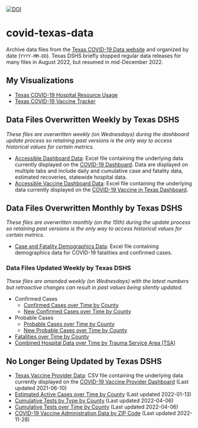 [![DOI](https://zenodo.org/badge/DOI/10.5281/zenodo.5501307.svg)](https://doi.org/10.5281/zenodo.5501307)

# covid-texas-data

Archive data files from the [Texas COVID-19 Data website](https://www.dshs.texas.gov/covid-19-coronavirus-disease-2019/texas-covid-19-data) and organized by date (`YYYY-MM-DD`). Texas DSHS briefly stopped regular data releases for many files in August 2022, but resumed in mid-December 2022.

## My Visualizations

* [Texas COVID-19 Hospital Resource Usage](https://covid-texas.csullender.com/)
* [Texas COVID-19 Vaccine Tracker](https://covid-texas.csullender.com/vaccine/)

## Data Files Overwritten Weekly by Texas DSHS

_These files are overwritten weekly (on Wednesdays) during the dashboard update process so retaining past versions is the only way to access historical values for certain metrics._

* [Accessible Dashboard Data](AccessibleDashboardData/): Excel file containing the underlying data currently displayed on the [COVID-19 Dashboard](https://www.dshs.state.tx.us/coronavirus/cases.aspx). Data are displayed on multiple tabs and include daily and cumulative case and fatality data, estimated recoveries, statewide hospital data.
* [Accessible Vaccine Dashboard Data](AccessibleVaccineDashboardData/): Excel file containing the underlying data currently displayed on the [COVID-19 Vaccine in Texas Dashboard](https://tabexternal.dshs.texas.gov/t/THD/views/COVID-19VaccineinTexasDashboard/Summary).

## Data Files Overwritten Monthly by Texas DSHS

_These files are overwritten monthly (on the 15th) during the update process so retaining past versions is the only way to access historical values for certain metrics._

* [Case and Fatality Demographics Data](CaseAndFatalityDemographicsData/): Excel file containing demographics data for COVID-19 fatalities and confirmed cases.

### Data Files Updated Weekly by Texas DSHS

_These files are amended weekly (on Wednesdays) with the latest numbers but retroactive changes can result in past values being silently updated._

* Confirmed Cases
  * [Confirmed Cases over Time by County](ConfirmedCasesOverTimeByCounty/)
  * [New Confirmed Cases over Time by County](NewConfirmedCasesOverTimeByCounty/)
* Probable Cases
  * [Probable Cases over Time by County](ProbableCasesOverTimeByCounty/)
  * [New Probable Cases over Time by County](NewProbableCasesOverTimeByCounty/)
* [Fatalities over Time by County](FatalitiesOverTimeByCounty/)
* [Combined Hospital Data over Time by Trauma Service Area (TSA)](HospitalDataOverTimeByTSA/)

## No Longer Being Updated by Texas DSHS

* [Texas Vaccine Provider Data](TexasVaccineProviderData/): CSV file containing the underlying data currently displayed on the [COVID-19 Vaccine Provider Dashboard](https://tdem.maps.arcgis.com/apps/webappviewer/index.html?id=3700a84845c5470cb0dc3ddace5c376b) (Last updated 2021-06-10)
* [Estimated Active Cases over Time by County](EstimatedActiveCasesOverTimeByCounty/) (Last updated 2022-01-13)
* [Cumulative Tests by Type by County](CumulativeTestsByTypeByCounty/) (Last updated 2022-04-06)
* [Cumulative Tests over Time by County](CumulativeTestsOverTimeByCounty/) (Last updated 2022-04-06)
* [COVID-19 Vaccine Administration Data by ZIP Code](VaccineAdministrationByZipCode/) (Last updated 2022-11-28)
